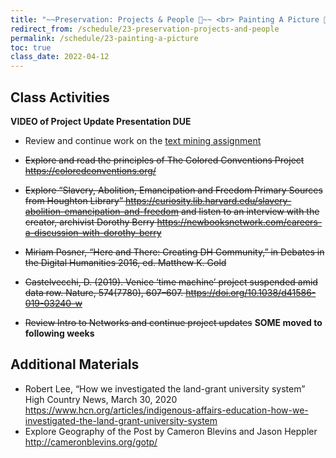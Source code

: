 ```yaml
---
title: "~~Preservation: Projects & People 🌅~~ <br> Painting A Picture 🎨"
redirect_from: /schedule/23-preservation-projects-and-people
permalink: /schedule/23-painting-a-picture
toc: true
class_date: 2022-04-12
---
```


## Class Activities

**VIDEO of Project Update Presentation DUE**

- Review and continue work on the [text mining assignment]({{site.baseurl}}/materials/exploratory-data-analysis/04-text-mining-assignment)


- ~~Explore and read the principles of The Colored Conventions Project <https://coloredconventions.org/>~~
- ~~Explore “Slavery, Abolition, Emancipation and Freedom Primary Sources from Houghton Library” <https://curiosity.lib.harvard.edu/slavery-abolition-emancipation-and-freedom>  and listen to an interview with the creator, archivist Dorothy Berry <https://newbooksnetwork.com/careers-a-discussion-with-dorothy-berry>~~
- ~~Miriam Posner, “Here and There: Creating DH Community,” in Debates in the Digital Humanities 2016, ed. Matthew K. Gold~~
- ~~Castelvecchi, D. (2019). Venice ‘time machine’ project suspended amid data row. Nature, 574(7780), 607–607. <https://doi.org/10.1038/d41586-019-03240-w>~~
- ~~Review Intro to Networks and continue project updates~~ **SOME moved to following weeks**

## Additional Materials

- Robert Lee, “How we investigated the land-grant university system” High Country News, March 30, 2020 <https://www.hcn.org/articles/indigenous-affairs-education-how-we-investigated-the-land-grant-university-system>
- Explore Geography of the Post by Cameron Blevins and Jason Heppler <http://cameronblevins.org/gotp/>
